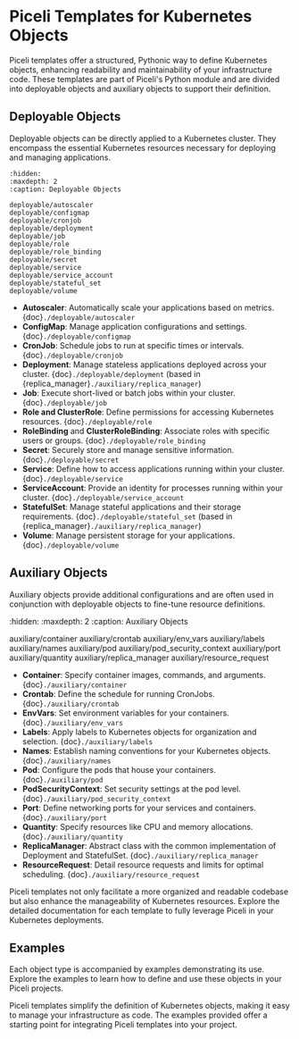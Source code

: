 # Piceli Templates for Kubernetes Objects

Piceli templates offer a structured, Pythonic way to define Kubernetes objects, enhancing readability and maintainability of your infrastructure code. These templates are part of Piceli's Python module and are divided into deployable objects and auxiliary objects to support their definition.

## Deployable Objects

Deployable objects can be directly applied to a Kubernetes cluster. They encompass the essential Kubernetes resources necessary for deploying and managing applications.

```{toctree}
:hidden:
:maxdepth: 2
:caption: Deployable Objects

deployable/autoscaler
deployable/configmap
deployable/cronjob
deployable/deployment
deployable/job
deployable/role
deployable/role_binding
deployable/secret
deployable/service
deployable/service_account
deployable/stateful_set
deployable/volume
```

- **Autoscaler**: Automatically scale your applications based on metrics. {doc}`./deployable/autoscaler`
- **ConfigMap**: Manage application configurations and settings. {doc}`./deployable/configmap`
- **CronJob**: Schedule jobs to run at specific times or intervals. {doc}`./deployable/cronjob`
- **Deployment**: Manage stateless applications deployed across your cluster. {doc}`./deployable/deployment` (based in {replica_manager}`./auxiliary/replica_manager`)
- **Job**: Execute short-lived or batch jobs within your cluster. {doc}`./deployable/job`
- **Role and ClusterRole**: Define permissions for accessing Kubernetes resources. {doc}`./deployable/role`
- **RoleBinding** and **ClusterRoleBinding**: Associate roles with specific users or groups. {doc}`./deployable/role_binding`
- **Secret**: Securely store and manage sensitive information. {doc}`./deployable/secret`
- **Service**: Define how to access applications running within your cluster. {doc}`./deployable/service`
- **ServiceAccount**: Provide an identity for processes running within your cluster. {doc}`./deployable/service_account`
- **StatefulSet**: Manage stateful applications and their storage requirements. {doc}`./deployable/stateful_set` (based in {replica_manager}`./auxiliary/replica_manager`)
- **Volume**: Manage persistent storage for your applications. {doc}`./deployable/volume`

## Auxiliary Objects

Auxiliary objects provide additional configurations and are often used in conjunction with deployable objects to fine-tune resource definitions.

:hidden:
:maxdepth: 2
:caption: Auxiliary Objects

auxiliary/container
auxiliary/crontab
auxiliary/env_vars
auxiliary/labels
auxiliary/names
auxiliary/pod
auxiliary/pod_security_context
auxiliary/port
auxiliary/quantity
auxiliary/replica_manager
auxiliary/resource_request

- **Container**: Specify container images, commands, and arguments. {doc}`./auxiliary/container`
- **Crontab**: Define the schedule for running CronJobs. {doc}`./auxiliary/crontab`
- **EnvVars**: Set environment variables for your containers. {doc}`./auxiliary/env_vars`
- **Labels**: Apply labels to Kubernetes objects for organization and selection. {doc}`./auxiliary/labels`
- **Names**: Establish naming conventions for your Kubernetes objects. {doc}`./auxiliary/names`
- **Pod**: Configure the pods that house your containers. {doc}`./auxiliary/pod`
- **PodSecurityContext**: Set security settings at the pod level. {doc}`./auxiliary/pod_security_context`
- **Port**: Define networking ports for your services and containers. {doc}`./auxiliary/port`
- **Quantity**: Specify resources like CPU and memory allocations. {doc}`./auxiliary/quantity`
- **ReplicaManager**: Abstract class with the common implementation of Deployment and StatefulSet. {doc}`./auxiliary/replica_manager`
- **ResourceRequest**: Detail resource requests and limits for optimal scheduling. {doc}`./auxiliary/resource_request`

Piceli templates not only facilitate a more organized and readable codebase but also enhance the manageability of Kubernetes resources. Explore the detailed documentation for each template to fully leverage Piceli in your Kubernetes deployments.

## Examples

Each object type is accompanied by examples demonstrating its use. Explore the examples to learn how to define and use these objects in your Piceli projects.

Piceli templates simplify the definition of Kubernetes objects, making it easy to manage your infrastructure as code. The examples provided offer a starting point for integrating Piceli templates into your project.

